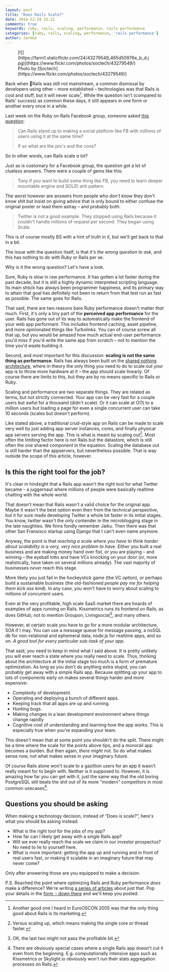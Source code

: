 ```yaml
---
layout: post
title: "Does Rails Scale?"
date: 2014-12-19 15:22
comments: true
keywords: ruby, rails, scaling, performance, rails performance
categories: [ruby, rails, scaling, performance, 'rails performance']
author: Jarkko
---
```


<figure markdown="1">
  [![](https://farm1.staticflickr.com/24/43279549_465d50976e_b_d.jpg)](https://www.flickr.com/photos/soctech/43279549/)

<figcaption markdown="1">
Photo by [Soctech](https://www.flickr.com/photos/soctech/43279549/)
</figcaption>
</figure>

Back when Rails was still not mainstream, a common dismissal by developers using other – more established – technologies was that Rails is cool and stuff, but it will never scale[^marketing]. While the question isn't (compared to Rails' success) as common these days, it still appears in one form or another every once in a while.

Last week on the Ruby on Rails Facebook group, someone asked [this question](https://www.facebook.com/groups/rubyandrails/permalink/10153620823655752/):

> Can Rails stand up to making a social platform like FB with millions of users using it at the same time? 
> 
> If so what are the pro's and the cons?

So in other words, can Rails scale *a lot*?

Just as is customary for a Facebook group, the question got a lot of clueless answers. There were a couple of gems like this:

> Tony if you want to build some thing like FB, you need to learn deeper mountable engine and SOLID anti pattern.

The worst however are answers from people who *don't know* they don't know shit but insist on giving advice that is only bound to either confuse the original poster or lead them astray – and probably both:

> Twitter is not a good example. They stopped using Rails because it couldn't handle millions of request per second. They began using Scala.

This is of course mostly BS with a hint of truth in it, but we'll get back to that in a bit.

The issue with the question itself, is that *it's the wrong question to ask*, and this has nothing to do with Ruby or Rails per se.

Why is it the wrong question? Let's have a look.

Sure, Ruby is slow in raw performance. It has gotten a lot faster during the past decade, but it is still a highly dynamic interpreted scripting language. Its main shtick has always been programmer happiness, and its primary way to attain that goal has definitely not been to return from that test run as fast as possible. The same goes for Rails.

That said, there are two reasons bare Ruby performance doesn't matter *that* much. First, it's only a tiny part of the **perceived app performance** for the user. Rails has gone out of its way to automatically make the frontend of your web app performant. This includes frontend caching, asset pipeline, and more opinionated things like Turbolinks. You can of course screw all that up, but you would be amazed how much actual end-user performance you'd miss if you'd write the same app from scratch – not to mention the time you'd waste building it.

Second, and most important for this discussion: **scaling is not the same thing as performance**. Rails has always been built on the [shared nothing architecture](http://en.wikipedia.org/wiki/Shared_nothing_architecture), where in theory the only thing you need to do to scale out your app is to throw more hardware at it – the app should scale linearly. Of course there are limits to this, but they are by no means specific to Rails or Ruby.

Scaling and performance are two separate things. They are related as terms, but not strictly connected. Your app can be very fast for a couple users but awful for a thousand (didn't scale). Or it can scale at O(1) to a million users but loading a page for even a single concurrent user can take 10 seconds (scales but doesn't perform).

Like stated above, a traditional crud-style app on Rails can be made to scale very well by just adding app server instances, cores, and finally physical app servers serving the app. This is what is meant by scaling out[^vs-up]. Most often the limiting factor here is not Rails but the datastore, which is still often the one shared component in the equation. Scaling the database out is still harder than the appservers, but nevertheless possible. That is way outside the scope of this article, however.

[^vs-up]:Versus scaling up, which means making the single core or thread faster.

## Is this the right tool for the job?

It's clear in hindsight that a Rails app wasn't the right tool for what Twitter became – a juggernaut where millions of people were basically realtime chatting with the whole world.

That doesn't mean that Rails wasn't a valid choice for the original app. Maybe it wasn't the best option even then from the technical perspective, but it for sure made developing Twitter a whole lot faster in its initial stages. You know, twitter wasn't the only contender in the microblogging stage in the late naughties. We finns fondly remember Jaiku. Then there was that other San Fransisco startup using Django that I can't even name anymore.

Anyway, the point is that *reaching a scale where you have to think harder about scalability is a very, very nice problem to have*. Either you built a real business and are making money hand over fist, or you are playing – and winning – the eyeball lotto and have VCs knocking on your door (or, more realistically, have taken on several millions already). The vast majority of businesses *never* reach this stage.

More likely you just fail in the hockeystick game (the VC option), or perhaps build a sustainable business (the old-fashioned *people pay me for helping them kick ass* kind). In any case, you won't have to worry about scaling to millions of concurrent users.

Even at the very profitable, high scale SaaS market there are hoards of examples of apps running on Rails. Kissmetrics runs its frontend on Rails, as does GitHub, not to mention Groupon, Livingsocial[^ok-profitable], and many others.

[^ok-profitable]:OK, the last two might not pass the profitable bit.

However, at certain scale you have to go for a more modular architecture, SOA if I may. You can use a message queue for message passing, a noSQL db for non-relational and ephemeral data, node.js for realtime apps, and so on. *A good tool for every particular sub-task of your app*.

That said, you need to keep in mind what I said above. It is pretty unlikely you will ever reach a state where you really need to scale. Thus, thinking about the architecture at the initial stage too much is a form of premature optimization. As long as you don't do anything extra stupid, you can probably get away with a simple Rails app. Because splitting up your app to lots of components early on makes several things harder and more expensive:

* Complexity of development.
* Operating and deploying a bunch of different apps.
* Keeping track that all apps are up and running.
* Hunting bugs.
* Making changes in a lean development environment where things change rapidly
* Cognitive cost of understanding and learning how the app works. This is especially true when you're expanding your team.

This doesn't mean that at some point you shouldn't do the split. There might be a time where the scale for the points above tips, and a monorail app becomes a burden. But then again, *there might not*. So do what makes sense now, not what makes sense in your imaginary future.

Of *course* Rails alone won't scale to a gazillion users for an app it wasn't really meant for to begin with. Neither is it supposed to. However, it is amazing how far you can get with it, just the same way that the old boring PostgreSQL still beats the shit out of its more "modern" competitors in most common usecases[^special-cases].

## Questions you should be asking

When making a technology decision, instead of “Does is scale?”, here's what you should be asking instead:

* What is the right tool for the jobs of my app?
* How far can I likely get away with a single Rails app?
* Will we ever really reach the scale we claim in our investor prospectus? No need to lie to yourself here.
* What is more important: getting the app up and running and in front of real users fast, or making it scalable in an imaginary future that may never come?

Only after answering those are you equipped to make a decision.

P.S. Reached the point where optimizing Rails and Ruby performance *does* make a difference? We're writing [a series of articles](https://bearmetal.eu/theden/categories/rails-performance/) about just that. Pop your details in the [form ☟ down there](#mc_embed_signup) and we'll keep you posted.

[^special-cases]:There are obviously special cases where a single Rails app doesn't cut it even from the beginning. E.g. computationally intensive apps such as Kissmetrics or Skylight.io obviously won't run their stats aggregation processes on Rails.

[^marketing]:Another good one I heard in EuroOSCON 2005 was that the only thing good about Rails is its marketing.